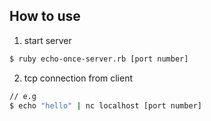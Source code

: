 ## How to use
1. start server
```sh
$ ruby echo-once-server.rb [port number]
```

2. tcp connection from client
```sh
// e.g
$ echo "hello" | nc localhost [port number]
```
